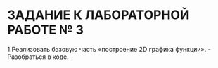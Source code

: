 # ЗАДАНИЕ К ЛАБОРАТОРНОЙ РАБОТЕ № 3
1.Реализовать базовую часть «построение 2D графика функции».
    - Разобраться  в коде.
